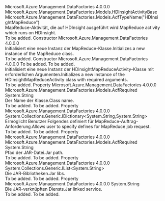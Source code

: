 <Type Name="HDInsightMapReduceActivity" FullName="Microsoft.Azure.Management.DataFactories.Models.HDInsightMapReduceActivity">
  <TypeSignature Language="C#" Value="public class HDInsightMapReduceActivity : Microsoft.Azure.Management.DataFactories.Models.HDInsightActivityBase" />
  <TypeSignature Language="ILAsm" Value=".class public auto ansi beforefieldinit HDInsightMapReduceActivity extends Microsoft.Azure.Management.DataFactories.Models.HDInsightActivityBase" />
  <TypeSignature Language="DocId" Value="T:Microsoft.Azure.Management.DataFactories.Models.HDInsightMapReduceActivity" />
  <TypeSignature Language="VB.NET" Value="Public Class HDInsightMapReduceActivity&#xA;Inherits HDInsightActivityBase" />
  <TypeSignature Language="F#" Value="type HDInsightMapReduceActivity = class&#xA;    inherit HDInsightActivityBase" />
  <AssemblyInfo>
    <AssemblyName>Microsoft.Azure.Management.DataFactories</AssemblyName>
    <AssemblyVersion>4.0.0.0</AssemblyVersion>
  </AssemblyInfo>
  <Base>
    <BaseTypeName>Microsoft.Azure.Management.DataFactories.Models.HDInsightActivityBase</BaseTypeName>
  </Base>
  <Interfaces />
  <Attributes>
    <Attribute>
      <AttributeName>Microsoft.Azure.Management.DataFactories.Models.AdfTypeName("HDInsightMapReduce")</AttributeName>
    </Attribute>
  </Attributes>
  <Docs>
    <summary>
            <span data-ttu-id="360bf-101">MapReduce-Aktivität, die auf HDInsight ausgeführt wird.</span><span class="sxs-lookup"><span data-stu-id="360bf-101">MapReduce activity which runs on HDInsight.</span></span>
            </summary>
    <remarks>To be added.</remarks>
  </Docs>
  <Members>
    <Member MemberName=".ctor">
      <MemberSignature Language="C#" Value="public HDInsightMapReduceActivity ();" />
      <MemberSignature Language="ILAsm" Value=".method public hidebysig specialname rtspecialname instance void .ctor() cil managed" />
      <MemberSignature Language="DocId" Value="M:Microsoft.Azure.Management.DataFactories.Models.HDInsightMapReduceActivity.#ctor" />
      <MemberSignature Language="VB.NET" Value="Public Sub New ()" />
      <MemberType>Constructor</MemberType>
      <AssemblyInfo>
        <AssemblyName>Microsoft.Azure.Management.DataFactories</AssemblyName>
        <AssemblyVersion>4.0.0.0</AssemblyVersion>
      </AssemblyInfo>
      <Parameters />
      <Docs>
        <summary>
            <span data-ttu-id="360bf-102">Initialisiert eine neue Instanz der MapReduce-Klasse.</span><span class="sxs-lookup"><span data-stu-id="360bf-102">Initializes a new instance of the MapReduce class.</span></span>
            </summary>
        <remarks>To be added.</remarks>
      </Docs>
    </Member>
    <Member MemberName=".ctor">
      <MemberSignature Language="C#" Value="public HDInsightMapReduceActivity (string className, string jarFilePath);" />
      <MemberSignature Language="ILAsm" Value=".method public hidebysig specialname rtspecialname instance void .ctor(string className, string jarFilePath) cil managed" />
      <MemberSignature Language="DocId" Value="M:Microsoft.Azure.Management.DataFactories.Models.HDInsightMapReduceActivity.#ctor(System.String,System.String)" />
      <MemberSignature Language="VB.NET" Value="Public Sub New (className As String, jarFilePath As String)" />
      <MemberSignature Language="F#" Value="new Microsoft.Azure.Management.DataFactories.Models.HDInsightMapReduceActivity : string * string -&gt; Microsoft.Azure.Management.DataFactories.Models.HDInsightMapReduceActivity" Usage="new Microsoft.Azure.Management.DataFactories.Models.HDInsightMapReduceActivity (className, jarFilePath)" />
      <MemberType>Constructor</MemberType>
      <AssemblyInfo>
        <AssemblyName>Microsoft.Azure.Management.DataFactories</AssemblyName>
        <AssemblyVersion>4.0.0.0</AssemblyVersion>
      </AssemblyInfo>
      <Parameters>
        <Parameter Name="className" Type="System.String" />
        <Parameter Name="jarFilePath" Type="System.String" />
      </Parameters>
      <Docs>
        <param name="className">To be added.</param>
        <param name="jarFilePath">To be added.</param>
        <summary>
            <span data-ttu-id="360bf-103">Initialisiert eine neue Instanz der HDInsightMapReduceActivity-Klasse mit erforderlichen Argumenten.</span><span class="sxs-lookup"><span data-stu-id="360bf-103">Initializes a new instance of the HDInsightMapReduceActivity class with required arguments.</span></span>
            </summary>
        <remarks>To be added.</remarks>
      </Docs>
    </Member>
    <Member MemberName="ClassName">
      <MemberSignature Language="C#" Value="public string ClassName { get; set; }" />
      <MemberSignature Language="ILAsm" Value=".property instance string ClassName" />
      <MemberSignature Language="DocId" Value="P:Microsoft.Azure.Management.DataFactories.Models.HDInsightMapReduceActivity.ClassName" />
      <MemberSignature Language="VB.NET" Value="Public Property ClassName As String" />
      <MemberSignature Language="F#" Value="member this.ClassName : string with get, set" Usage="Microsoft.Azure.Management.DataFactories.Models.HDInsightMapReduceActivity.ClassName" />
      <MemberType>Property</MemberType>
      <AssemblyInfo>
        <AssemblyName>Microsoft.Azure.Management.DataFactories</AssemblyName>
        <AssemblyVersion>4.0.0.0</AssemblyVersion>
      </AssemblyInfo>
      <Attributes>
        <Attribute>
          <AttributeName>Microsoft.Azure.Management.DataFactories.Models.AdfRequired</AttributeName>
        </Attribute>
      </Attributes>
      <ReturnValue>
        <ReturnType>System.String</ReturnType>
      </ReturnValue>
      <Docs>
        <summary>
            <span data-ttu-id="360bf-104">Der Name der Klasse.</span><span class="sxs-lookup"><span data-stu-id="360bf-104">Class name.</span></span>
            </summary>
        <value>To be added.</value>
        <remarks>To be added.</remarks>
      </Docs>
    </Member>
    <Member MemberName="Defines">
      <MemberSignature Language="C#" Value="public System.Collections.Generic.IDictionary&lt;string,string&gt; Defines { get; set; }" />
      <MemberSignature Language="ILAsm" Value=".property instance class System.Collections.Generic.IDictionary`2&lt;string, string&gt; Defines" />
      <MemberSignature Language="DocId" Value="P:Microsoft.Azure.Management.DataFactories.Models.HDInsightMapReduceActivity.Defines" />
      <MemberSignature Language="VB.NET" Value="Public Property Defines As IDictionary(Of String, String)" />
      <MemberSignature Language="F#" Value="member this.Defines : System.Collections.Generic.IDictionary&lt;string, string&gt; with get, set" Usage="Microsoft.Azure.Management.DataFactories.Models.HDInsightMapReduceActivity.Defines" />
      <MemberType>Property</MemberType>
      <AssemblyInfo>
        <AssemblyName>Microsoft.Azure.Management.DataFactories</AssemblyName>
        <AssemblyVersion>4.0.0.0</AssemblyVersion>
      </AssemblyInfo>
      <ReturnValue>
        <ReturnType>System.Collections.Generic.IDictionary&lt;System.String,System.String&gt;</ReturnType>
      </ReturnValue>
      <Docs>
        <summary>
            <span data-ttu-id="360bf-105">Ermöglicht Benutzer Folgendes definiert für MapReduce-Auftrag-Anforderung.</span><span class="sxs-lookup"><span data-stu-id="360bf-105">Allows user to specify defines for MapReduce job request.</span></span>
            </summary>
        <value>To be added.</value>
        <remarks>To be added.</remarks>
      </Docs>
    </Member>
    <Member MemberName="JarFilePath">
      <MemberSignature Language="C#" Value="public string JarFilePath { get; set; }" />
      <MemberSignature Language="ILAsm" Value=".property instance string JarFilePath" />
      <MemberSignature Language="DocId" Value="P:Microsoft.Azure.Management.DataFactories.Models.HDInsightMapReduceActivity.JarFilePath" />
      <MemberSignature Language="VB.NET" Value="Public Property JarFilePath As String" />
      <MemberSignature Language="F#" Value="member this.JarFilePath : string with get, set" Usage="Microsoft.Azure.Management.DataFactories.Models.HDInsightMapReduceActivity.JarFilePath" />
      <MemberType>Property</MemberType>
      <AssemblyInfo>
        <AssemblyName>Microsoft.Azure.Management.DataFactories</AssemblyName>
        <AssemblyVersion>4.0.0.0</AssemblyVersion>
      </AssemblyInfo>
      <Attributes>
        <Attribute>
          <AttributeName>Microsoft.Azure.Management.DataFactories.Models.AdfRequired</AttributeName>
        </Attribute>
      </Attributes>
      <ReturnValue>
        <ReturnType>System.String</ReturnType>
      </ReturnValue>
      <Docs>
        <summary>
            <span data-ttu-id="360bf-106">Pfad der JAR-Datei.</span><span class="sxs-lookup"><span data-stu-id="360bf-106">Jar path.</span></span>
            </summary>
        <value>To be added.</value>
        <remarks>To be added.</remarks>
      </Docs>
    </Member>
    <Member MemberName="JarLibs">
      <MemberSignature Language="C#" Value="public System.Collections.Generic.IList&lt;string&gt; JarLibs { get; set; }" />
      <MemberSignature Language="ILAsm" Value=".property instance class System.Collections.Generic.IList`1&lt;string&gt; JarLibs" />
      <MemberSignature Language="DocId" Value="P:Microsoft.Azure.Management.DataFactories.Models.HDInsightMapReduceActivity.JarLibs" />
      <MemberSignature Language="VB.NET" Value="Public Property JarLibs As IList(Of String)" />
      <MemberSignature Language="F#" Value="member this.JarLibs : System.Collections.Generic.IList&lt;string&gt; with get, set" Usage="Microsoft.Azure.Management.DataFactories.Models.HDInsightMapReduceActivity.JarLibs" />
      <MemberType>Property</MemberType>
      <AssemblyInfo>
        <AssemblyName>Microsoft.Azure.Management.DataFactories</AssemblyName>
        <AssemblyVersion>4.0.0.0</AssemblyVersion>
      </AssemblyInfo>
      <ReturnValue>
        <ReturnType>System.Collections.Generic.IList&lt;System.String&gt;</ReturnType>
      </ReturnValue>
      <Docs>
        <summary>
            <span data-ttu-id="360bf-107">Die JAR-Bibliotheken.</span><span class="sxs-lookup"><span data-stu-id="360bf-107">Jar libs.</span></span> 
            </summary>
        <value>To be added.</value>
        <remarks>To be added.</remarks>
      </Docs>
    </Member>
    <Member MemberName="JarLinkedService">
      <MemberSignature Language="C#" Value="public string JarLinkedService { get; set; }" />
      <MemberSignature Language="ILAsm" Value=".property instance string JarLinkedService" />
      <MemberSignature Language="DocId" Value="P:Microsoft.Azure.Management.DataFactories.Models.HDInsightMapReduceActivity.JarLinkedService" />
      <MemberSignature Language="VB.NET" Value="Public Property JarLinkedService As String" />
      <MemberSignature Language="F#" Value="member this.JarLinkedService : string with get, set" Usage="Microsoft.Azure.Management.DataFactories.Models.HDInsightMapReduceActivity.JarLinkedService" />
      <MemberType>Property</MemberType>
      <AssemblyInfo>
        <AssemblyName>Microsoft.Azure.Management.DataFactories</AssemblyName>
        <AssemblyVersion>4.0.0.0</AssemblyVersion>
      </AssemblyInfo>
      <ReturnValue>
        <ReturnType>System.String</ReturnType>
      </ReturnValue>
      <Docs>
        <summary>
            <span data-ttu-id="360bf-108">Die JAR-verknüpften Diensts.</span><span class="sxs-lookup"><span data-stu-id="360bf-108">Jar linked service.</span></span>
            </summary>
        <value>To be added.</value>
        <remarks>To be added.</remarks>
      </Docs>
    </Member>
  </Members>
</Type>
